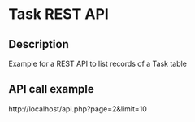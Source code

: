 # Task REST API

## Description
Example for a REST API to list records of a Task table

## API call example
http://localhost/api.php?page=2&limit=10
